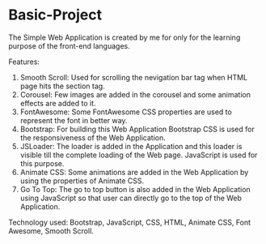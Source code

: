 # Basic-Project

The Simple Web Application is created by me for only for the learning purpose of the front-end languages.

Features:

1. Smooth Scroll: Used for scrolling the nevigation bar tag when HTML page hits the section tag.
2. Corousel: Few images are added in the corousel and some animation effects are added to it.
3. FontAwesome: Some FontAwesome CSS properties are used to represent the font in better way.
4. Bootstrap: For building this Web Application Bootstrap CSS is used for the responsiveness of the Web Application.
5. JSLoader: The loader is added in the Application and this loader is visible till the complete loading of the Web page.          JavaScript is used for this purpose.
6. Animate CSS: Some animations are added in the Web Application by using the properties of Animate CSS.
7. Go To Top: The go to top button is also added in the Web Application using JavaScript so that user can directly go to the      top of the Web Application. 


Technology used: Bootstrap, JavaScript, CSS, HTML, Animate CSS, Font Awesome, Smooth Scroll.

